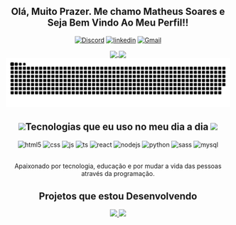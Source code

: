 <div align="center">

## Olá, Muito Prazer. Me chamo Matheus Soares e Seja Bem Vindo Ao Meu Perfil!!

[![Discord](https://img.shields.io/badge/Discord-7289DA?style=for-the-badge&logo=discord&logoColor=white)]()
[![linkedin](https://img.shields.io/badge/LinkedIn-0077B5?style=for-the-badge&logo=linkedin&logoColor=white)](https://www.linkedin.com/in/matheus-soares-0833211a7/)
[![Gmail](https://img.shields.io/badge/Gmail-D14836?style=for-the-badge&logo=gmail&logoColor=white)](mailto:matheus.sd3210@gmail.com)

<!-- <a href="https://github.com/matheussoaresduarte?tab=repositories">
  <img height=180 align="center" src="https://github-readme-stats.vercel.app/api?username=matheussoaresduarte&theme=onedark" />
</a> -->
<a href="https://github.com/matheussoaresduarte">
  <img height=180 align="center"  src="https://github-readme-streak-stats.herokuapp.com?user=matheussoaresduarte&theme=onedark&mode=daily" />
</a>
<a href="https://github.com/matheussoaresduarte">
  <img height=180 align="center" src="https://github-readme-stats.vercel.app/api/top-langs?username=matheussoaresduarte&theme=onedark&layout=compact&langs_count=8&card_width=320" />
</a>
</br

![Snake animation](https://github.com/matheussoaresduarte/matheussoaresduarte/blob/output/github-contribution-grid-snake.svg)

 <h2><img height= 20 src="https://user-images.githubusercontent.com/74038190/212284087-bbe7e430-757e-4901-90bf-4cd2ce3e1852.gif" >Tecnologias que eu uso no meu dia a dia  <img height= 20 src="https://user-images.githubusercontent.com/74038190/212284087-bbe7e430-757e-4901-90bf-4cd2ce3e1852.gif" ></h2>
  
<div style="display: inline_block">
  <img align="center" alt="html5" src="https://img.shields.io/badge/HTML5-E34F26?style=for-the-badge&logo=html5&logoColor=white" />
  <img align="center" alt="css" src="https://img.shields.io/badge/CSS3-1572B6?style=for-the-badge&logo=css3&logoColor=white" />
  <img align="center" alt="js" src="https://img.shields.io/badge/JavaScript-F7DF1E?style=for-the-badge&logo=javascript&logoColor=black" />
  <img align="center" alt="ts" src="https://img.shields.io/badge/TypeScript-007ACC?style=for-the-badge&logo=typescript&logoColor=white" />
  <img align="center" alt="react" src="https://img.shields.io/badge/React-20232A?style=for-the-badge&logo=react&logoColor=61DAFB" />
  <img align="center" alt="nodejs" src="https://img.shields.io/badge/Node.js-43853D?style=for-the-badge&logo=node.js&logoColor=white" />
  <img align="center" alt="python" src="https://img.shields.io/badge/Python-14354C?style=for-the-badge&logo=python&logoColor=white" />
  <img align="center" alt="sass" src="https://img.shields.io/badge/Sass-CC6699?style=for-the-badge&logo=sass&logoColor=white" />
  <img align="center" alt="mysql" src="https://img.shields.io/badge/MySQL-00000F?style=for-the-badge&logo=mysql&logoColor=white" />
</div>
  
</br>

Apaixonado por tecnologia, educação e por mudar a vida das pessoas através da programação.

## Projetos que estou Desenvolvendo
<div style="display: inline_block">
 
  <a href="https://github.com/matheussoaresduarte/barbearia_site">
    <img height=140 src="https://github-readme-stats.vercel.app/api/pin/?username=matheussoaresduarte&repo=barbearia_site&theme=onedark" />
  </a>
  
  <a href="https://github.com/matheussoaresduarte/AtividadesCubosAcademy">
    <img height=140 src="https://github-readme-stats.vercel.app/api/pin/?username=matheussoaresduarte&repo=AtividadesCubosAcademy&theme=onedark" />
  </a>
   
</div>



<!-- ## Últimos vídeos:
<div style="display: inline_block">
  - [Criando Infinite Scroll - React Native](https://youtu.be/TjkFGrjkXfc)<br/>
  - [O que estudar para se tornar um desenvolvedor front-end? 2022](https://youtu.be/Ab-kGzlCCWI)<br/>
  - [Criando interface login do Instagram - React Native](https://youtu.be/pSV9Wh_p2Cg)<br/>
  - [Aprendendo e conhecendo FIGMA - UI Design](https://youtu.be/KRCfX25yFf4)<br/>
</div> -->
</div>




